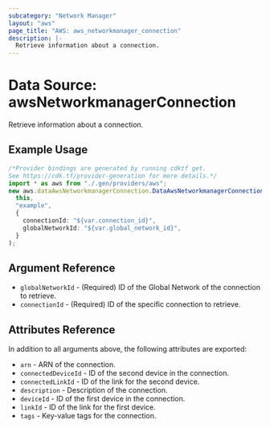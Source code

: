 ```yaml
---
subcategory: "Network Manager"
layout: "aws"
page_title: "AWS: aws_networkmanager_connection"
description: |-
  Retrieve information about a connection.
---
```


# Data Source: awsNetworkmanagerConnection

Retrieve information about a connection.

## Example Usage

```typescript
/*Provider bindings are generated by running cdktf get.
See https://cdk.tf/provider-generation for more details.*/
import * as aws from "./.gen/providers/aws";
new aws.dataAwsNetworkmanagerConnection.DataAwsNetworkmanagerConnection(
  this,
  "example",
  {
    connectionId: "${var.connection_id}",
    globalNetworkId: "${var.global_network_id}",
  }
);

```

## Argument Reference

* `globalNetworkId` - (Required) ID of the Global Network of the connection to retrieve.
* `connectionId` - (Required) ID of the specific connection to retrieve.

## Attributes Reference

In addition to all arguments above, the following attributes are exported:

* `arn` - ARN of the connection.
* `connectedDeviceId` - ID of the second device in the connection.
* `connectedLinkId` - ID of the link for the second device.
* `description` - Description of the connection.
* `deviceId` - ID of the first device in the connection.
* `linkId` - ID of the link for the first device.
* `tags` - Key-value tags for the connection.
